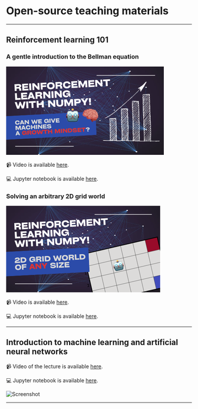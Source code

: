 # Open-source teaching materials

***

## Reinforcement learning 101

### A gentle introduction to the Bellman equation

![Screenshot](reinforcement-learning-101/Part-1.png)

📹 Video is available [here](https://youtu.be/ookYeokJPiA).

💻 Jupyter notebook is available [here](reinforcement-learning-101/Bellman-equation-numerical-solver.ipynb).

### Solving an arbitrary 2D grid world

![Screenshot](reinforcement-learning-101/Part-2.png)

📹 Video is available [here](https://youtu.be/Up6XSRWlcb4).

💻 Jupyter notebook is available [here](reinforcement-learning-101/Bellman-equation-numerical-solver.ipynb).

***

## Introduction to machine learning and artificial neural networks

📹 Video of the lecture is available [here](https://youtu.be/IGEWE81FWMA).

💻 Jupyter notebook is available [here](intro-to-ml-and-anns/ML-lecture.ipynb).

![Screenshot](intro-to-ml-and-anns/thumbnail.png)

***